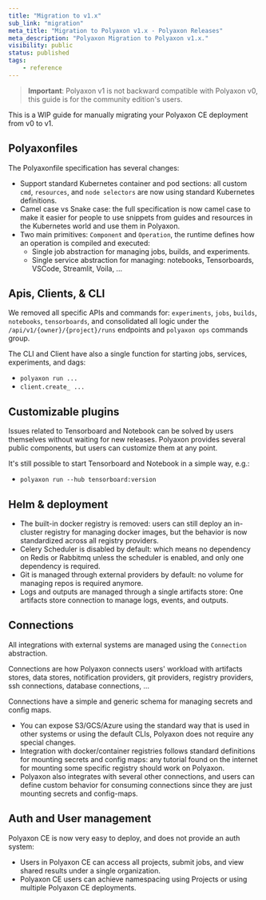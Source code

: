 ```yaml
---
title: "Migration to v1.x"
sub_link: "migration"
meta_title: "Migration to Polyaxon v1.x - Polyaxon Releases"
meta_description: "Polyaxon Migration to Polyaxon v1.x."
visibility: public
status: published
tags:
    - reference
---
```


> **Important**: Polyaxon v1 is not backward compatible with Polyaxon v0, this guide is for the community edition's users.

This is a WIP guide for manually migrating your Polyaxon CE deployment from v0 to v1.

## Polyaxonfiles

The Polyaxonfile specification has several changes:
 * Support standard Kubernetes container and pod sections: all custom `cmd`, `resources`, and `node selectors` are now using standard Kubernetes definitions.
 * Camel case vs Snake case: the full specification is now camel case to make it easier for people to use snippets from guides and resources in the Kubernetes world and use them in Polyaxon.
 * Two main primitives: `Component` and `Operation`, the runtime defines how an operation is compiled and executed:
   * Single job abstraction for managing jobs, builds, and experiments.
   * Single service abstraction for managing: notebooks, Tensorboards, VSCode, Streamlit, Voila, ...

## Apis, Clients, & CLI

We removed all specific APIs and commands for: `experiments`, `jobs`, `builds`, `notebooks`, `tensorboards`,
and consolidated all logic under the `/api/v1/{owner}/{project}/runs` endpoints and `polyaxon ops` commands group.

The CLI and Client have also a single function for starting jobs, services, experiments, and dags:
 * `polyaxon run ...`
 * `client.create_ ...`

## Customizable plugins

Issues related to Tensorboard and Notebook can be solved by users themselves without waiting for new releases. Polyaxon provides several public components,
but users can customize them at any point.

It's still possible to start Tensorboard and Notebook in a simple way, e.g.:

 * `polyaxon run --hub tensorboard:version`

## Helm & deployment

 * The built-in docker registry is removed: users can still deploy an in-cluster registry for managing docker images,
   but the behavior is now standardized across all registry providers.
 * Celery Scheduler is disabled by default: which means no dependency on Redis or Rabbitmq unless the scheduler is enabled, and only one dependency is required.
 * Git is managed through external providers by default: no volume for managing repos is required anymore.
 * Logs and outputs are managed through a single artifacts store: One artifacts store connection to manage logs, events, and outputs.

## Connections

All integrations with external systems are managed using the `Connection` abstraction.

Connections are how Polyaxon connects users' workload with artifacts stores, data stores,
notification providers, git providers, registry providers, ssh connections, database connections, ...

Connections have a simple and generic schema for managing secrets and config maps.

 * You can expose S3/GCS/Azure using the standard way that is used in other systems or using the default CLIs, Polyaxon does not require any special changes.
 * Integration with docker/container registries follows standard definitions for mounting secrets and config maps: any tutorial found on the internet for mounting some specific registry should work on Polyaxon.
 * Polyaxon also integrates with several other connections, and users can define custom behavior for consuming connections since they are just mounting secrets and config-maps.

## Auth and User management

Polyaxon CE is now very easy to deploy, and does not provide an auth system:
 * Users in Polyaxon CE can access all projects, submit jobs, and view shared results under a single organization.
 * Polyaxon CE users can achieve namespacing using Projects or using multiple Polyaxon CE deployments.
